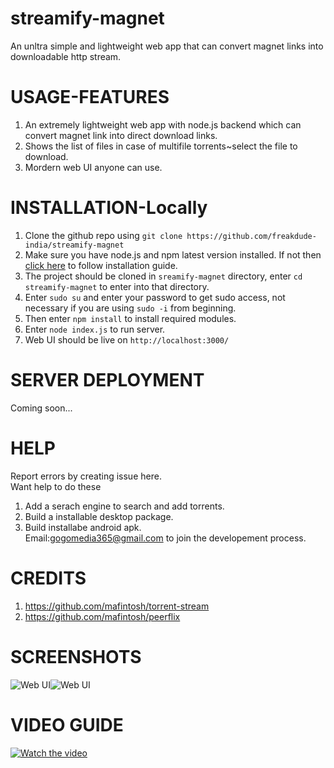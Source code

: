 # streamify-magnet
An unltra simple and lightweight web app that can convert magnet links into downloadable http stream.
# USAGE-FEATURES
1) An extremely lightweight web app with node.js backend which can convert magnet link into direct download links.<br/>
2) Shows the list of files in case of multifile torrents~select the file to download.<br/>
3) Mordern web UI anyone can use.

# INSTALLATION-Locally

1) Clone the github repo using ```git clone https://github.com/freakdude-india/streamify-magnet```
2) Make sure you have node.js and npm latest version installed. If not then <a href="https://www.digitalocean.com/community/tutorials/how-to-install-node-js-on-ubuntu-20-04">click here</a> to follow  installation guide.
3) The project should be cloned in ```sreamify-magnet``` directory, enter ```cd streamify-magnet``` to enter into that directory.
4) Enter ```sudo su``` and enter your password to get sudo  access, not necessary  if you are using ```sudo -i``` from beginning.
5) Then enter ```npm install``` to install required modules.
6) Enter ```node index.js``` to run server.
7) Web UI should be live on ```http://localhost:3000/```

# SERVER DEPLOYMENT
Coming soon...

# HELP
Report errors by creating issue here.<br/>
Want help to do these
1) Add a serach engine to search and add torrents.
2) Build a installable desktop package.
3) Build installabe android apk.<br/>
Email:gogomedia365@gmail.com to join the developement process.

# CREDITS
1) https://github.com/mafintosh/torrent-stream
2) https://github.com/mafintosh/peerflix

# SCREENSHOTS
<img title="Web UI" alt="Web UI" src="https://raws.seedhost.online/Screenshot%20from%202023-09-10%2023-20-55.png"><img title="Web UI" alt="Web UI" src="https://raws.seedhost.online/Screenshot%20from%202023-09-10%2023-33-20.png">
# VIDEO GUIDE
[![Watch the video](https://i.stack.imgur.com/Vp2cE.png)](https://raws.seedhost.online/Screencast%20from%2010-09-23%2011%3A48%3A30%20PM%20IST.webm)




